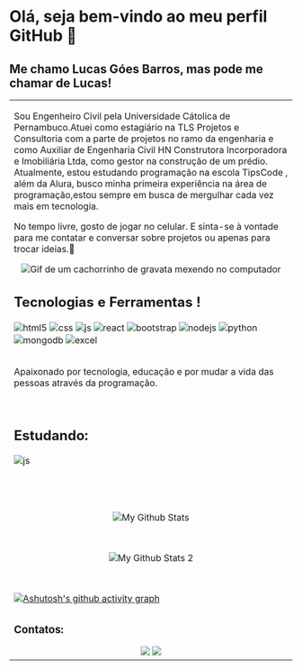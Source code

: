 # Olá, seja bem-vindo ao meu perfil GitHub 👋

## Me chamo Lucas Góes Barros, mas pode me chamar de Lucas!

<p align="right">
<table width="100%">
<tr><td valign="top" width="50%">

Sou Engenheiro Civil pela Universidade Cátolica de Pernambuco.Atuei como estagiário na TLS Projetos e Consultoria com a parte de projetos no ramo da engenharia e como Auxiliar de Engenharia Civil HN Construtora 
Incorporadora e Imobiliária Ltda, como gestor na construção de um prédio. Atualmente, estou estudando programação na  escola TipsCode , além da  Alura, busco minha primeira experiência na área de programação,estou sempre em busca de mergulhar cada vez mais em tecnologia.

No tempo livre, gosto de jogar no celular. E sinta-se à vontade para me contatar e conversar sobre projetos ou apenas para trocar ideias.🤟

<div align="center"> 
  <img src="https://media.tenor.com/tqoX4Da8YmwAAAAC/doggo-dog.gif" alt="Gif de um cachorrinho de gravata mexendo no computador">
</div>

## Tecnologias e Ferramentas !

<div style="display: inline_block">
    <img align="center" alt="html5" src="https://img.shields.io/badge/HTML5-E34F26?style=for-the-badge&logo=html5&logoColor=white" />
    <img align="center" alt="css" src="https://img.shields.io/badge/CSS3-1572B6?style=for-the-badge&logo=css3&logoColor=white" />
    <img align="center" alt="js" src="https://img.shields.io/badge/JavaScript-F7DF1E?style=for-the-badge&logo=javascript&logoColor=black" />
    <img align="center" alt="react" src="https://img.shields.io/badge/React-20232A?style=for-the-badge&logo=react&logoColor=61DAFB" />
    <img align="center" alt="bootstrap" src=https://img.shields.io/badge/Bootstrap-563D7C?style=for-the-badge&logo=bootstrap&logoColor=white)/>
    <img align="center" alt="nodejs" src="https://img.shields.io/badge/Node.js-43853D?style=for-the-badge&logo=node.js&logoColor=white" />
    <img align="center" alt="python" src="https://img.shields.io/badge/Python-3776AB?style=for-the-badge&logo=python&logoColor=white"/>
    <img align="center" alt="mongodb" src="https://img.shields.io/badge/MongoDB-4EA94B?style=for-the-badge&logo=mongodb&logoColor=white"/>
    <img align="center" alt="excel" src="https://img.shields.io/badge/Microsoft_Excel-217346?style=for-the-badge&logo=microsoft-excel&logoColor=white"/>
</div>
    
</div><br/>

Apaixonado por tecnologia, educação e por mudar a vida das pessoas através da programação.

<br/>

## Estudando:

<div style="display: inline_block">
    <img align="center" alt="js" src="https://img.shields.io/badge/JavaScript-F7DF1E?style=for-the-badge&logo=javascript&logoColor=black" />
</div>

# 
<br>
<p align="center">
<img align="center" src="https://github-readme-stats.vercel.app/api/top-langs/?username=LucasGBarros96&layout=compact&theme=radical" alt="My Github Stats">
</p>

<br>
<p align="center">
<img align="center" src="https://github-readme-stats.vercel.app/api?username=LucasGBarros96&show_icons=true&theme=dracula" alt="My Github Stats 2">
</p>

<br>

[![Ashutosh's github activity graph](https://github-readme-activity-graph.vercel.app/graph?username=LucasGBarros96&bg_color=000000&color=77d1ef&line=7f7780&point=eacacf&area=true&hide_border=true)](https://github.com/ashutosh00710/github-readme-activity-graph)

##
### Contatos:
<div align="center"> 
  <a href="https://www.instagram.com/lucasgb06/" target="_blank"><img src="https://img.shields.io/badge/-Instagram-%23E4405F?style=for-the-badge&logo=instagram&logoColor=white" target="_blank"></a> 
  <a href = "mailto:lucasgbdev06@gmail.com"><img src="https://img.shields.io/badge/-Gmail-%23333?style=for-the-badge&logo=gmail&logoColor=white" target="_blank"></a>
</div>
